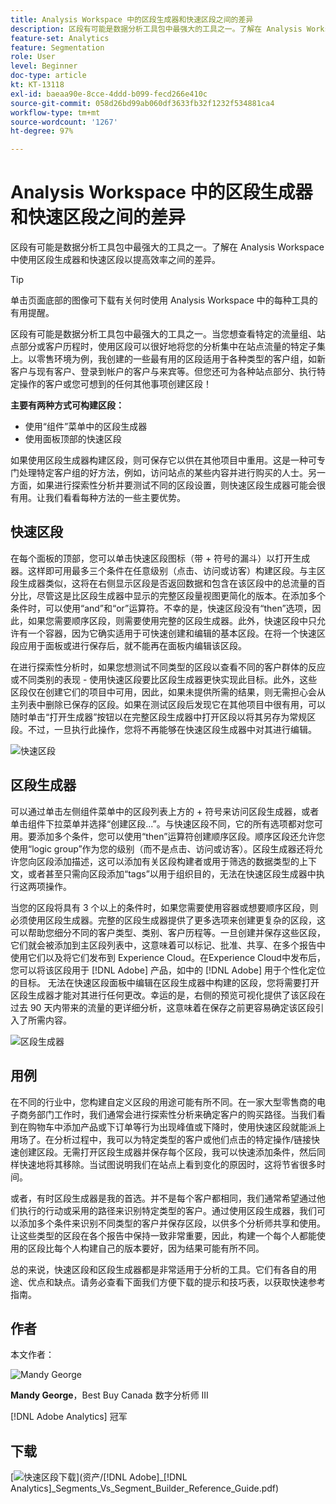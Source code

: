 ```yaml
---
title: Analysis Workspace 中的区段生成器和快速区段之间的差异
description: 区段有可能是数据分析工具包中最强大的工具之一。了解在 Analysis Workspace 中使用区段生成器和快速区段以提高效率之间的差异。
feature-set: Analytics
feature: Segmentation
role: User
level: Beginner
doc-type: article
kt: KT-13118
exl-id: baeaa90e-8cce-4ddd-b099-fecd266e410c
source-git-commit: 058d26bd99ab060df3633fb32f1232f534881ca4
workflow-type: tm+mt
source-wordcount: '1267'
ht-degree: 97%

---
```


# Analysis Workspace 中的区段生成器和快速区段之间的差异

区段有可能是数据分析工具包中最强大的工具之一。了解在 Analysis Workspace 中使用区段生成器和快速区段以提高效率之间的差异。

>[!TIP]
>
> 单击页面底部的图像可下载有关何时使用 Analysis Workspace 中的每种工具的有用提醒。

区段有可能是数据分析工具包中最强大的工具之一。当您想查看特定的流量组、站点部分或客户历程时，使用区段可以很好地将您的分析集中在站点流量的特定子集上。以零售环境为例，我创建的一些最有用的区段适用于各种类型的客户组，如新客户与现有客户、登录到帐户的客户与来宾等。但您还可为各种站点部分、执行特定操作的客户或您可想到的任何其他事项创建区段！

**主要有两种方式可构建区段：**

* 使用“组件”菜单中的区段生成器
* 使用面板顶部的快速区段

如果使用区段生成器构建区段，则可保存它以供在其他项目中重用。这是一种可专门处理特定客户组的好方法，例如，访问站点的某些内容并进行购买的人士。另一方面，如果进行探索性分析并要测试不同的区段设置，则快速区段生成器可能会很有用。让我们看看每种方法的一些主要优势。

## 快速区段

在每个面板的顶部，您可以单击快速区段图标（带 + 符号的漏斗）以打开生成器。这样即可用最多三个条件在任意级别（点击、访问或访客）构建区段。与主区段生成器类似，这将在右侧显示区段是否返回数据和包含在该区段中的总流量的百分比，尽管这是比区段生成器中显示的完整区段量视图更简化的版本。在添加多个条件时，可以使用“and”和“or”运算符。不幸的是，快速区段没有“then”选项，因此，如果您需要顺序区段，则需要使用完整的区段生成器。此外，快速区段中只允许有一个容器，因为它确实适用于可快速创建和编辑的基本区段。在将一个快速区段应用于面板或进行保存后，就不能再在面板内编辑该区段。

在进行探索性分析时，如果您想测试不同类型的区段以查看不同的客户群体的反应或不同类别的表现 - 使用快速区段要比区段生成器更快实现此目标。此外，这些区段仅在创建它们的项目中可用，因此，如果未提供所需的结果，则无需担心会从主列表中删除已保存的区段。如果在测试区段后发现它在其他项目中很有用，可以随时单击“打开生成器”按钮以在完整区段生成器中打开区段以将其另存为常规区段。不过，一旦执行此操作，您将不再能够在快速区段生成器中对其进行编辑。

![快速区段](assets/quick-segement.png)

## 区段生成器

可以通过单击左侧组件菜单中的区段列表上方的 + 符号来访问区段生成器，或者单击组件下拉菜单并选择“创建区段...”。与快速区段不同，它的所有选项都对您可用。要添加多个条件，您可以使用“then”运算符创建顺序区段。顺序区段还允许您使用“logic group”作为您的级别（而不是点击、访问或访客）。区段生成器还将允许您向区段添加描述，这可以添加有关区段构建者或用于筛选的数据类型的上下文，或者甚至只需向区段添加“tags”以用于组织目的，无法在快速区段生成器中执行这两项操作。

当您的区段将具有 3 个以上的条件时，如果您需要使用容器或想要顺序区段，则必须使用区段生成器。完整的区段生成器提供了更多选项来创建更复杂的区段，这可以帮助您细分不同的客户类型、类别、客户历程等。一旦创建并保存这些区段，它们就会被添加到主区段列表中，这意味着可以标记、批准、共享、在多个报告中使用它们以及将它们发布到 Experience Cloud。在Experience Cloud中发布后，您可以将该区段用于 [!DNL Adobe] 产品，如中的 [!DNL Adobe] 用于个性化定位的目标。 无法在快速区段面板中编辑在区段生成器中构建的区段，您将需要打开区段生成器才能对其进行任何更改。幸运的是，右侧的预览可视化提供了该区段在过去 90 天内带来的流量的更详细分析，这意味着在保存之前更容易确定该区段引入了所需内容。

![区段生成器](assets/segment-builder-quick.png)

## 用例

在不同的行业中，您构建自定义区段的用途可能有所不同。在一家大型零售商的电子商务部门工作时，我们通常会进行探索性分析来确定客户的购买路径。当我们看到在购物车中添加产品或下订单等行为出现峰值或下降时，使用快速区段就能派上用场了。在分析过程中，我可以为特定类型的客户或他们点击的特定操作/链接快速创建区段。无需打开区段生成器并保存每个区段，我可以快速添加条件，然后同样快速地将其移除。当试图说明我们在站点上看到变化的原因时，这将节省很多时间。

或者，有时区段生成器是我的首选。并不是每个客户都相同，我们通常希望通过他们执行的行动或采用的路径来识别特定类型的客户。通过使用区段生成器，我们可以添加多个条件来识别不同类型的客户并保存区段，以供多个分析师共享和使用。让这些类型的区段在各个报告中保持一致非常重要，因此，构建一个每个人都能使用的区段比每个人构建自己的版本要好，因为结果可能有所不同。

总的来说，快速区段和区段生成器都是非常适用于分析的工具。它们有各自的用途、优点和缺点。请务必查看下面我们方便下载的提示和技巧表，以获取快速参考指南。

## 作者

本文作者：

![Mandy George](assets/mandy-george.jpg)

**Mandy George**，Best Buy Canada 数字分析师 III

[!DNL Adobe Analytics] 冠军

## 下载

[![快速区段下载](assets/quick-segments-download-small.jpg)](资产/[!DNL Adobe]_[!DNL Analytics]_Segments_Vs_Segment_Builder_Reference_Guide.pdf)
